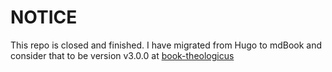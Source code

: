 # NOTICE

This repo is closed and finished. I have migrated from Hugo to mdBook and consider that to be version v3.0.0 at [book-theologicus](https://github.com/joelouthan/book-theologicus)
